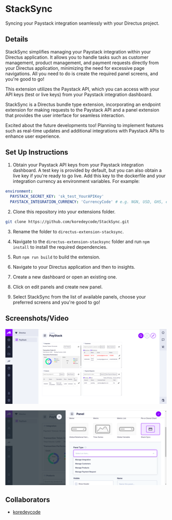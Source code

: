 # StackSync

Syncing your Paystack integration seamlessly with your Directus project.

## Details

StackSync simplifies managing your Paystack integration within your Directus application. It allows you to handle tasks such as customer management, product management, and payment requests directly from your Directus application, minimizing the need for excessive page navigations. All you need to do is create the required panel screens, and you're good to go!

This extension utilizes the Paystack API, which you can access with your API keys (test or live keys) from your Paystack integration dashboard.

StackSync is a Directus bundle type extension, incorporating an endpoint extension for making requests to the Paystack API and a panel extension that provides the user interface for seamless interaction.

Excited about the future developments too! Planning to implement features such as real-time updates and additional integrations with Paystack APIs to enhance user experience.

## Set Up Instructions

1.  Obtain your Paystack API keys from your Paystack integration dashboard. A test key is provided by default, but you can also obtain a live key if you're ready to go live. Add this key to the dockerfile and your integration currency as environment variables. For example:

```yaml
environment:
  PAYSTACK_SECRET_KEY: 'sk_test_YourAPIKey'
  PAYSTACK_INTEGRATION_CURRENCY: 'CurrencyCode' # e.g. NGN, USD, GHS, etc.
```

2. Clone this repository into your extensions folder.

```bash
git clone https://github.com/koredeycode/StackSync.git
```

3. Rename the folder to `directus-extension-stacksync`.

4. Navigate to the `directus-extension-stacksync` folder and run `npm install` to install the required dependencies.
5. Run `npm run build` to build the extension.
6. Navigate to your Directus application and then to insights.
7. Create a new dashboard or open an existing one.
8. Click on edit panels and create new panel.
9. Select StackSync from the list of available panels, choose your preferred screens and you're good to go!

## Screenshots/Video

![stacksync view](./stacksync.png)

![panel view](./panel.png)

## Collaborators

- [koredeycode](https://github.com/koredeycode)
